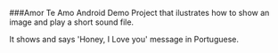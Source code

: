 ###Amor Te Amo
Android Demo Project that ilustrates how to show an image and play a short sound file.

It shows and says 'Honey, I Love you' message in Portuguese.